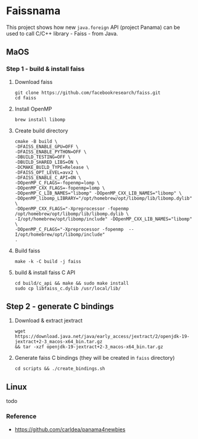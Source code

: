# Faissnama

This project shows how new `java.foreign` API (project Panama) can be used to 
call C/C++ library - Faiss - from Java.

## MaOS

### Step 1 - build & install faiss

1. Download faiss

    ```shell
    git clone https://github.com/facebookresearch/faiss.git
    cd faiss
    ```

2. Install OpenMP

    ```shell
    brew install libomp
    ```

3. Create build directory

    ```shell
    cmake -B build \
    -DFAISS_ENABLE_GPU=OFF \
    -DFAISS_ENABLE_PYTHON=OFF \
    -DBUILD_TESTING=OFF \
    -DBUILD_SHARED_LIBS=ON \
    -DCMAKE_BUILD_TYPE=Release \
    -DFAISS_OPT_LEVEL=avx2 \
    -DFAISS_ENABLE_C_API=ON \
    -DOpenMP_C_FLAGS=-fopenmp=lomp \
    -DOpenMP_CXX_FLAGS=-fopenmp=lomp \
    -DOpenMP_C_LIB_NAMES="libomp" -DOpenMP_CXX_LIB_NAMES="libomp" \
    -DOpenMP_libomp_LIBRARY="/opt/homebrew/opt/libomp/lib/libomp.dylib" \
    -DOpenMP_CXX_FLAGS="-Xpreprocessor -fopenmp /opt/homebrew/opt/libomp/lib/libomp.dylib \
    -I/opt/homebrew/opt/libomp/include" -DOpenMP_CXX_LIB_NAMES="libomp" \
    -DOpenMP_C_FLAGS="-Xpreprocessor -fopenmp  --I/opt/homebrew/opt/libomp/include"
    .
    ```

4. Build faiss

    ```shell
   make -k -C build -j faiss
   ```

5. build & install faiss C API
    ```shell
    cd build/c_api && make && sudo make install
    sudo cp libfaiss_c.dylib /usr/local/lib/  
    ```

## Step 2 - generate C bindings

1. Download & extract jextract

   ```shell
   wget https://download.java.net/java/early_access/jextract/2/openjdk-19-jextract+2-3_macos-x64_bin.tar.gz
   && tar -xzf openjdk-19-jextract+2-3_macos-x64_bin.tar.gz
   ```

2. Generate faiss C bindings (they will be created in `faiss` directory)

   ```shell
   cd scripts && ./create_bindings.sh
   ```

## Linux
todo
   
### Reference

- https://github.com/carldea/panama4newbies

